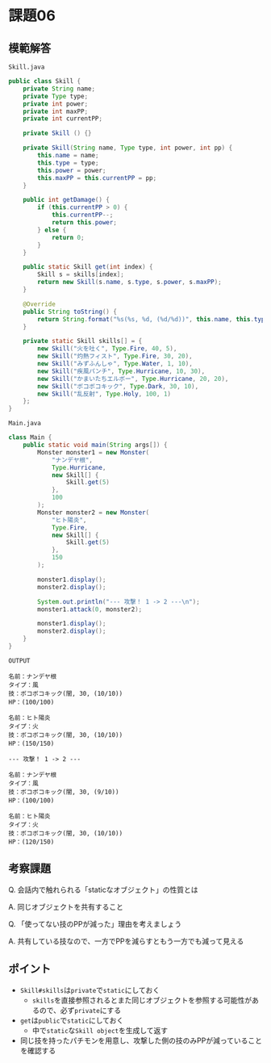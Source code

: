 # 課題06

## 模範解答

`Skill.java`

```java
public class Skill {
    private String name;
    private Type type;
    private int power;
    private int maxPP;
    private int currentPP;

    private Skill () {}

    private Skill(String name, Type type, int power, int pp) {
        this.name = name;
        this.type = type;
        this.power = power;
        this.maxPP = this.currentPP = pp;
    }

    public int getDamage() {
        if (this.currentPP > 0) {
            this.currentPP--;
            return this.power;
        } else {
            return 0;
        }
    }

    public static Skill get(int index) {
        Skill s = skills[index];
        return new Skill(s.name, s.type, s.power, s.maxPP);
    }

    @Override
    public String toString() {
        return String.format("%s(%s, %d, (%d/%d))", this.name, this.type, this.power, this.currentPP, this.maxPP);
    }

    private static Skill skills[] = {
        new Skill("火を吐く", Type.Fire, 40, 5),
        new Skill("灼熱フィスト", Type.Fire, 30, 20),
        new Skill("みずふんしゃ", Type.Water, 1, 10),
        new Skill("疾風パンチ", Type.Hurricane, 10, 30),
        new Skill("かまいたちエルボー", Type.Hurricane, 20, 20),
        new Skill("ボコボコキック", Type.Dark, 30, 10),
        new Skill("乱反射", Type.Holy, 100, 1)
    };
}
```

`Main.java`

```java
class Main {
    public static void main(String args[]) {
        Monster monster1 = new Monster(
            "ナンデヤ根",
            Type.Hurricane,
            new Skill[] {
                Skill.get(5)
            },
            100
        );
        Monster monster2 = new Monster(
            "ヒト陽炎",
            Type.Fire,
            new Skill[] {
                Skill.get(5)
            },
            150
        );

        monster1.display();
        monster2.display();

        System.out.println("--- 攻撃！ 1 -> 2 ---\n");
        monster1.attack(0, monster2);

        monster1.display();
        monster2.display();
    }
}
```

`OUTPUT`

```
名前：ナンデヤ根
タイプ：風
技：ボコボコキック(闇, 30, (10/10))
HP：(100/100)

名前：ヒト陽炎
タイプ：火
技：ボコボコキック(闇, 30, (10/10))
HP：(150/150)

--- 攻撃！ 1 -> 2 ---

名前：ナンデヤ根
タイプ：風
技：ボコボコキック(闇, 30, (9/10))
HP：(100/100)

名前：ヒト陽炎
タイプ：火
技：ボコボコキック(闇, 30, (10/10))
HP：(120/150)
```

## 考察課題

Q. 会話内で触れられる「staticなオブジェクト」の性質とは

A. 同じオブジェクトを共有すること

Q. 「使ってない技のPPが減った」理由を考えましょう

A. 共有している技なので、一方でPPを減らすともう一方でも減って見える


## ポイント

- `Skill#skills`は`private`で`static`にしておく
    - `skills`を直接参照されるとまた同じオブジェクトを参照する可能性があるので、必ず`private`にする
- `get`は`public`で`static`にしておく
    - 中で`static`な`Skill object`を生成して返す
- 同じ技を持ったパチモンを用意し、攻撃した側の技のみPPが減っていることを確認する
